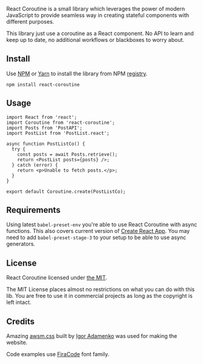 React Coroutine is a small library which leverages the power of modern
JavaScript to provide seamless way in creating stateful components with
different purposes.

This library just use a coroutine as a React component. No API to learn and
keep up to date, no additional workflows or blackboxes to worry about.

## Install

Use [NPM](https://www.npmjs.com/) or [Yarn](https://yarnpkg.com/) to install
the library from NPM [registry](https://www.npmjs.com/package/react-coroutine).

    npm install react-coroutine

## Usage

    import React from 'react';
    import Coroutine from 'react-coroutine';
    import Posts from 'PostAPI';
    import PostList from 'PostList.react';

    async function PostListCo() {
      try {
        const posts = await Posts.retrieve();
        return <PostList posts={posts} />;
      } catch (error) {
        return <p>Unable to fetch posts.</p>;
      }
    }

    export default Coroutine.create(PostListCo);

## Requirements

Using latest `babel-preset-env` you're able to use React Coroutine with async
functions. This also covers current version of [Create React App][cra]. You may
need to add `babel-preset-stage-3` to your setup to be able to use async
generators.

## License

React Coroutine licensed under [the MIT][mit].

The MIT License places almost no restrictions on what you can do with this lib.
You are free to use it in commercial projects as long as the copyright is left
intact.

## Credits

Amazing [awsm.css](https://igoradamenko.github.io/awsm.css) built by
[Igor Adamenko](https://igoradamenko.com/) was used for making the website.

Code examples use [FiraCode](https://github.com/tonsky/FiraCode) font family.

 [cra]: https://github.com/facebook/create-react-app
 [mit]: https://github.com/alexeyraspopov/react-coroutine/blob/master/LICENSE
